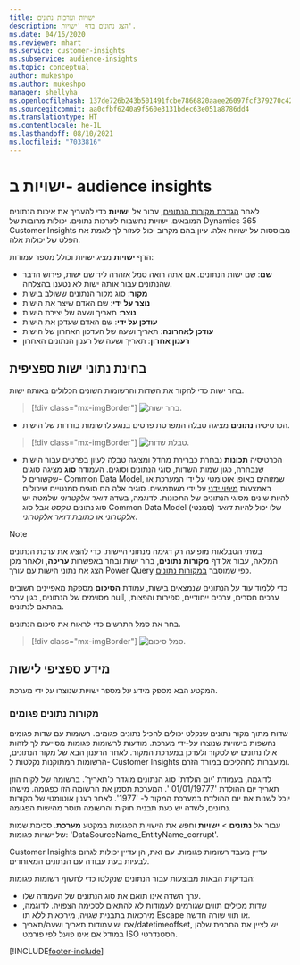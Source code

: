 ```yaml
---
title: ישויות וערכות נתונים
description: הצג נתונים בדף 'ישויות'.
ms.date: 04/16/2020
ms.reviewer: mhart
ms.service: customer-insights
ms.subservice: audience-insights
ms.topic: conceptual
author: mukeshpo
ms.author: mukeshpo
manager: shellyha
ms.openlocfilehash: 137de726b243b501491fcbe7866820aaee26097fcf379270c423c277374ae9a4
ms.sourcegitcommit: aa0cfbf6240a9f560e3131bdec63e051a8786dd4
ms.translationtype: HT
ms.contentlocale: he-IL
ms.lasthandoff: 08/10/2021
ms.locfileid: "7033816"
---
```

# <a name="entities-in-audience-insights"></a>ישויות ב- audience insights

לאחר [הגדרת מקורות הנתונים](data-sources.md), עבור אל **ישויות** כדי להעריך את איכות הנתונים המובאים. ישויות נחשבות לערכות נתונים. יכולות מרובות של Dynamics 365 Customer Insights מבוססות על ישויות אלה. עיון בהם מקרוב יכול לעזור לך לאמת את הפלט של יכולות אלה.

הדף **ישויות** מציג ישויות וכולל מספר עמודות:

- **שם**: שם ישות הנתונים. אם אתה רואה סמל אזהרה ליד שם ישות, פירוש הדבר שהנתונים עבור אותה ישות לא נטענו בהצלחה.
- **מקור**: סוג מקור הנתונים ששולב בישות
- **נוצר על ידי**: שם האדם שיצר את הישות
- **נוצר**: תאריך ושעה של יצירת הישות
- **עודכן על ידי**: שם האדם שעדכן את הישות
- **עודכן לאחרונה**: תאריך ושעה של העדכון האחרון של הישות
- **רענון אחרון**: תאריך ושעה של רענון הנתונים האחרון

## <a name="explore-a-specific-entitys-data"></a>בחינת נתוני ישות ספציפית

בחר ישות כדי לחקור את השדות והרשומות השונים הכלולים באותה ישות.

> [!div class="mx-imgBorder"]
> ![בחר ישות.](media/data-manager-entities-data.png "בחירת ישות")

- הכרטיסיה **נתונים** מציגה טבלה המפרטת פרטים בנוגע לרשומות בודדות של הישות.

> [!div class="mx-imgBorder"]
> ![טבלת שדות.](media/data-manager-entities-fields.PNG "טבלת שדות")

- הכרטיסיה **תכונות** נבחרת כברירת מחדל ומציגה טבלה לעיון בפרטים עבור הישות שנבחרה, כגון שמות השדות, סוגי הנתונים וסוגים. העמודה **סוג** מציגה סוגים שקשורים ל- Common Data Model, שמזוהים באופן אוטומטי על ידי המערכת או באמצעות [מיפוי ידני](map-entities.md) על ידי משתמשים. סוגים אלה הם סוגים סמנטיים שיכולים להיות שונים מסוגי הנתונים של התכונות. לדוגמה, בשדה *דואר אלקטרוני* שלמטה יש סוג נתונים *טקסט* אבל סוג Common Data Model (סמנטי) שלו יכול להיות *דואר אלקטרוני* או *כתובת דואר אלקטרוני*.

> [!NOTE]
> בשתי הטבלאות מופיעה רק דגימה מנתוני היישות. כדי להציג את ערכת הנתונים המלאה, עבור אל דף **מקורות נתונים**, בחר ישות ובחר באפשרות **עריכה**, ולאחר מכן הצג את נתוני הישות עם עורך Power Query כפי שמוסבר [במקורות נתונים](data-sources.md).

כדי ללמוד עוד על הנתונים שנמצאים בישות, עמודת **הסיכום** מספקת מאפיינים חשובים מסוימים של הנתונים, כגון ערכי null, ערכים חסרים, ערכים ייחודיים, ספירות והפצות, בהתאם לנתונים.

בחר את סמל התרשים כדי לראות את סיכום הנתונים.

> [!div class="mx-imgBorder"]
> ![סמל סיכום.](media/data-manager-entities-summary.png "טבלת סיכום הנתונים")

## <a name="entity-specific-information"></a>מידע ספציפי לישות

המקטע הבא מספק מידע על מספר ישויות שנוצרו על ידי מערכת.

### <a name="corrupted-data-sources"></a>מקורות נתונים פגומים

שדות מתוך מקור נתונים שנקלט יכולים להכיל נתונים פגומים. רשומות עם שדות פגומים נחשפות בישויות שנוצרו על-ידי מערכת. מודעות לרשומות פגומות מסייעת לך לזהות אילו נתונים יש לסקור ולעדכן במערכת המקור. לאחר הרענון הבא של מקור הנתונים, הרשומות המתוקנות נקלטות ל- Customer Insights ומועברות לתהליכים במורד הזרם. 

לדוגמה, בעמודת 'יום הולדת' סוג הנתונים מוגדר כ'תאריך'. ברשומה של לקוח הוזן תאריך יום ההולדת '01/01/19777 '. המערכת תסמן את הרשומה הזו כפגומה. מישהו יוכל לשנות את יום ההולדת במערכת המקור ל- '1977'. לאחר רענון אוטומטי של מקורות נתונים, לשדה יש כעת תבנית חוקית והרשומה תוסר מהישות הפגומה. 

עבור אל **נתונים** > **ישויות** וחפש את הישויות הפגומות במקטע **מערכת**. סכימת שמות של ישויות פגומות: 'DataSourceName_EntityName_corrupt'.

Customer Insights עדיין מעבד רשומות פגומות. עם זאת, הן עדיין יכולות לגרום לבעיות בעת עבודה עם הנתונים המאוחדים.

הבדיקות הבאות מבוצעות עבור הנתונים שנקלטו כדי לחשוף רשומות פגומות: 

- ערך השדה אינו תואם את סוג הנתונים של העמודה שלו.
- שדות מכילים תווים שגורמים לעמודות לא להתאים לסכימה הצפויה. לדוגמה, מירכאות בתבנית שגויה, מירכאות ללא תו Escape או תווי שורה חדשה.
- אם יש עמודות תאריך ושעה/תאריך/datetimeoffset, יש לציין את התבנית שלהן במודל אם אינו פועל לפי פורמט ISO הסטנדרטי.



[!INCLUDE[footer-include](../includes/footer-banner.md)]
